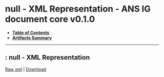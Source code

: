 # null - XML Representation - ANS IG document core v0.1.0

* [**Table of Contents**](toc.md)
* [**Artifacts Summary**](artifacts.md)
* ****

## : null - XML Representation

[Raw xml](Binary-IPS-FR-2024.01.xml) | [Download](Binary-IPS-FR-2024.01.xml)

